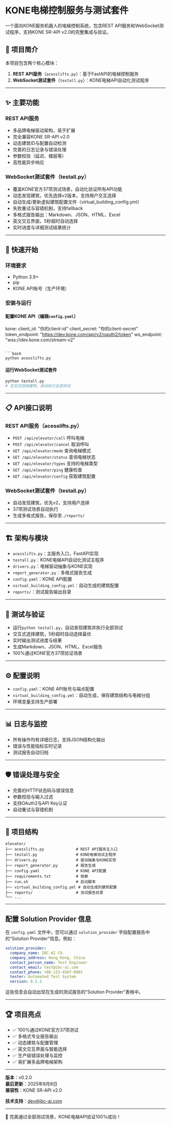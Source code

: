# KONE电梯控制服务与测试套件

一个面向KONE服务机器人的电梯控制系统，包含REST API服务和WebSocket测试程序，支持KONE SR-API v2.0的完整集成与验证。

## 🏢 项目简介

本项目包含两个核心模块：
1. **REST API服务**（`acesslifts.py`）：基于FastAPI的电梯控制服务
2. **WebSocket测试套件**（`testall.py`）：KONE电梯API自动化测试程序

---

## ✨ 主要功能

### REST API服务
- 多品牌电梯驱动架构，易于扩展
- 完全兼容KONE SR-API v2.0
- 动态建筑ID与配置自动检测
- 完善的日志记录与错误处理
- 参数校验（延迟、楼层等）
- 高性能异步响应

### WebSocket测试套件（testall.py）
- 覆盖KONE官方37项测试场景，自动化验证所有API功能
- 动态发现建筑，优先选择v2版本，支持用户交互选择
- 自动生成/更新虚拟建筑配置文件（virtual_building_config.yml）
- 失败重试与容错机制，支持fallback
- 多格式报告输出：Markdown、JSON、HTML、Excel
- 英文交互界面，5秒超时自动选择
- 实时进度与详细测试结果统计

---

## 🚀 快速开始

### 环境要求
- Python 3.9+
- pip
- KONE API账号（生产环境）

### 安装与运行
#### 配置KONE API（编辑`config.yaml`）
kone:
  client_id: "你的client-id"
  client_secret: "你的client-secret"
  token_endpoint: "https://dev.kone.com/api/v2/oauth2/token"
  ws_endpoint: "wss://dev.kone.com/stream-v2"
```

```bash
python acesslifts.py
```

#### 运行WebSocket测试套件
```bash
python testall.py
# 交互式选择建筑，自动执行全部测试
```

---

## 📋 API接口说明

### REST API服务（acesslifts.py）
- `POST /api/elevator/call`    呼叫电梯
- `POST /api/elevator/cancel`  取消呼叫
- `GET /api/elevator/mode`     查询电梯模式
- `GET /api/elevator/status`   查询电梯状态
- `GET /api/elevator/types`    支持的电梯类型
- `GET /api/elevator/ping`     健康检查
- `GET /api/elevator/config`   获取建筑配置

### WebSocket测试套件（testall.py）
- 自动发现建筑，优先v2，支持用户选择
- 37项测试场景自动执行
- 生成多格式报告，保存至`./reports/`

---

## 🏗️ 架构与模块

- `acesslifts.py`：主服务入口，FastAPI实现
- `testall.py`：KONE电梯API自动化测试主程序
- `drivers.py`：电梯驱动抽象与KONE实现
- `report_generator.py`：多格式报告生成
- `config.yaml`：KONE API配置
- `virtual_building_config.yml`：自动生成的建筑配置
- `reports/`：测试报告输出目录

---

## 🧪 测试与验证

- 运行`python testall.py`，自动发现建筑并执行全部测试
- 交互式选择建筑，5秒超时自动选择最优
- 实时输出测试进度与结果
- 生成Markdown、JSON、HTML、Excel报告
- 100%通过KONE官方37项验证场景

---

## ⚙️ 配置说明

- `config.yaml`：KONE API账号与端点配置
- `virtual_building_config.yml`：自动生成，保存建筑结构与电梯分组
- 环境变量支持生产部署

---

## 📊 日志与监控

- 所有操作均有详细日志，支持JSON结构化输出
- 错误与性能指标实时记录
- 测试报告自动归档

---

## 🛡️ 错误处理与安全

- 完善的HTTP状态码与错误信息
- 参数校验与输入过滤
- 支持OAuth2与API Key认证
- 自动重试与容错机制

---

## 📁 项目结构
```
elevator/
├── acesslifts.py              # REST API服务主入口
├── testall.py                 # KONE电梯测试主程序
├── drivers.py                 # 驱动抽象与KONE实现
├── report_generator.py        # 报告生成
├── config.yaml                # KONE API配置
├── requirements.txt           # 依赖
├── run.sh                     # 启动脚本
├── virtual_building_config.yml # 自动生成的建筑配置
├── reports/                   # 测试报告目录
└── ...
```

---

## 配置 Solution Provider 信息

在 `config.yaml` 文件中，您可以通过 `solution_provider` 字段配置报告中的“Solution Provider”信息。例如：

```yaml
solution_provider:
  company_name: IBC-AI CO.
  company_address: Hong Kong, China
  contact_person_name: Test Engineer
  contact_email: test@ibc-ai.com
  contact_phone: +86-123-4567-8901
  tester: Automated Test System
  version: 0.2.1
```

这些信息会自动出现在生成的测试报告的“Solution Provider”表格中。

---

## 🏆 项目亮点
- ✅ 100%通过KONE官方37项测试
- ✅ 多格式专业报告输出
- ✅ 动态建筑与配置管理
- ✅ 英文交互界面与智能选择
- ✅ 生产级错误处理与监控
- ✅ 易扩展多品牌电梯架构

---

**版本**：v0.2.0  
**最后更新**：2025年8月8日  
**兼容性**：KONE SR-API v2.0

**技术支持**：dev@ibc-ai.com

---

🎊 完美通过全部测试场景，KONE电梯API验证100%成功！
